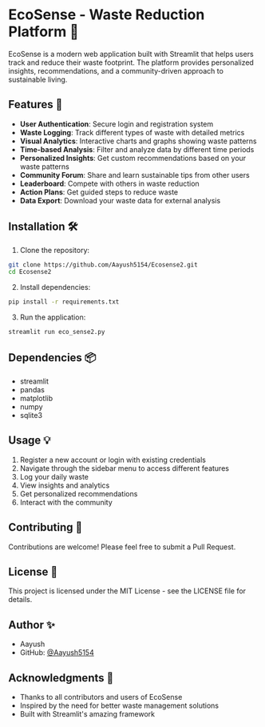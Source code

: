 # EcoSense - Waste Reduction Platform 🌱

EcoSense is a modern web application built with Streamlit that helps users track and reduce their waste footprint. The platform provides personalized insights, recommendations, and a community-driven approach to sustainable living.

## Features 🚀

- **User Authentication**: Secure login and registration system
- **Waste Logging**: Track different types of waste with detailed metrics
- **Visual Analytics**: Interactive charts and graphs showing waste patterns
- **Time-based Analysis**: Filter and analyze data by different time periods
- **Personalized Insights**: Get custom recommendations based on your waste patterns
- **Community Forum**: Share and learn sustainable tips from other users
- **Leaderboard**: Compete with others in waste reduction
- **Action Plans**: Get guided steps to reduce waste
- **Data Export**: Download your waste data for external analysis

## Installation 🛠️

1. Clone the repository:
```bash
git clone https://github.com/Aayush5154/Ecosense2.git
cd Ecosense2
```

2. Install dependencies:
```bash
pip install -r requirements.txt
```

3. Run the application:
```bash
streamlit run eco_sense2.py
```

## Dependencies 📦

- streamlit
- pandas
- matplotlib
- numpy
- sqlite3

## Usage 💡

1. Register a new account or login with existing credentials
2. Navigate through the sidebar menu to access different features
3. Log your daily waste
4. View insights and analytics
5. Get personalized recommendations
6. Interact with the community

## Contributing 🤝

Contributions are welcome! Please feel free to submit a Pull Request.

## License 📄

This project is licensed under the MIT License - see the LICENSE file for details.

## Author ✨

- Aayush
- GitHub: [@Aayush5154](https://github.com/Aayush5154)

## Acknowledgments 🙏

- Thanks to all contributors and users of EcoSense
- Inspired by the need for better waste management solutions
- Built with Streamlit's amazing framework 